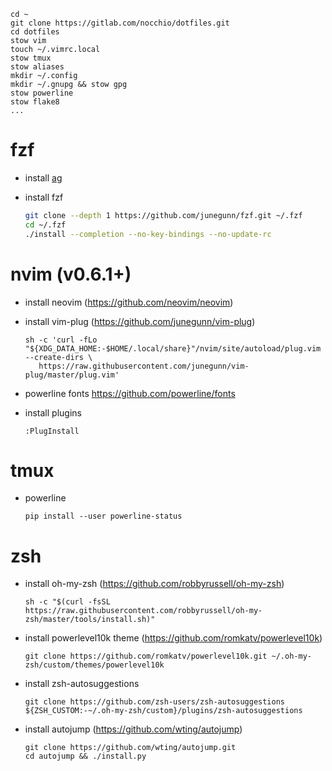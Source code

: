```
cd ~
git clone https://gitlab.com/nocchio/dotfiles.git
cd dotfiles
stow vim
touch ~/.vimrc.local
stow tmux
stow aliases
mkdir ~/.config
mkdir ~/.gnupg && stow gpg
stow powerline
stow flake8
...
```
fzf
===

* install [ag](https://github.com/ggreer/the_silver_searcher)

* install fzf

    ```bash
    git clone --depth 1 https://github.com/junegunn/fzf.git ~/.fzf
    cd ~/.fzf
    ./install --completion --no-key-bindings --no-update-rc
    ```


nvim (v0.6.1+)
==============
* install neovim (https://github.com/neovim/neovim)
* install vim-plug (https://github.com/junegunn/vim-plug)  

    ```
    sh -c 'curl -fLo "${XDG_DATA_HOME:-$HOME/.local/share}"/nvim/site/autoload/plug.vim --create-dirs \
       https://raw.githubusercontent.com/junegunn/vim-plug/master/plug.vim'
    ```


* powerline fonts https://github.com/powerline/fonts  
* install plugins

    ```
    :PlugInstall
    ```


tmux
====
* powerline  

    ```
    pip install --user powerline-status
    ```


zsh
===
* install oh-my-zsh (https://github.com/robbyrussell/oh-my-zsh)  

    ```
    sh -c "$(curl -fsSL https://raw.githubusercontent.com/robbyrussell/oh-my-zsh/master/tools/install.sh)"
    ```

* install powerlevel10k theme (https://github.com/romkatv/powerlevel10k)  

    ```
    git clone https://github.com/romkatv/powerlevel10k.git ~/.oh-my-zsh/custom/themes/powerlevel10k
    ```

* install zsh-autosuggestions

    ```
    git clone https://github.com/zsh-users/zsh-autosuggestions ${ZSH_CUSTOM:-~/.oh-my-zsh/custom}/plugins/zsh-autosuggestions
    ```

* install autojump (https://github.com/wting/autojump)

    ```
    git clone https://github.com/wting/autojump.git
    cd autojump && ./install.py
    ```
